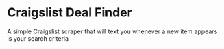 Craigslist Deal Finder
======================

A simple Craigslist scraper that will text you whenever a new item appears is your search criteria
